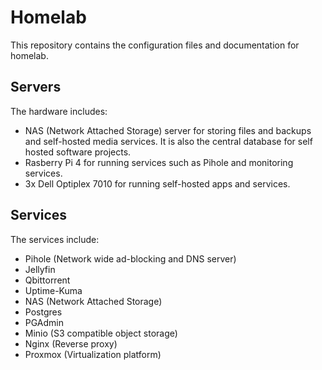 # Homelab

This repository contains the configuration files and documentation for homelab.

## Servers
The hardware includes: 
- NAS (Network Attached Storage) server for storing files and backups and self-hosted media services. It is also the central database for self hosted software projects.
- Rasberry Pi 4 for running services such as Pihole and monitoring services.
- 3x Dell Optiplex 7010 for running self-hosted apps and services.

## Services
The services include:
- Pihole (Network wide ad-blocking and DNS server)
- Jellyfin 
- Qbittorrent
- Uptime-Kuma
- NAS (Network Attached Storage) 
- Postgres
- PGAdmin
- Minio (S3 compatible object storage)
- Nginx (Reverse proxy)
- Proxmox (Virtualization platform)
